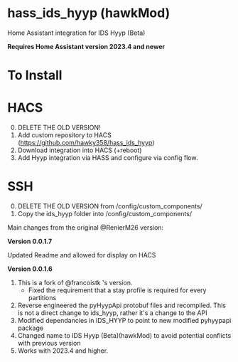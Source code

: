 # hass_ids_hyyp (hawkMod)
Home Assistant integration for IDS Hyyp (Beta)

**Requires Home Assistant version 2023.4 and newer**


# To Install 
# HACS
0) DELETE THE OLD VERSION! 
1) Add custom repository to HACS (https://github.com/hawky358/hass_ids_hyyp)
2) Download integration into HACS (+reboot)
3) Add Hyyp integration via HASS and configure via config flow.

# SSH

0) DELETE THE OLD VERSION from /config/custom_components/
1) Copy the ids_hyyp folder into /config/custom_components/



Main changes from the original @RenierM26 version:



**Version 0.0.1.7**

Updated Readme and allowed for display on HACS

**Version 0.0.1.6**

1) This is a fork of @francoistk 's version. 
    - Fixed the requirement that a stay profile is required for every partitions
2) Reverse engineered the pyHyypApi protobuf files and recompiled. This is not a direct change to ids_hyyp, rather it's a change to the API
3) Modified dependancies in IDS_HYYP to point to new modified pyhyypapi package
4) Changed name to IDS Hyyp (Beta)(hawkMod) to avoid potential conflicts with previous version
5) Works with 2023.4 and higher.



